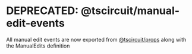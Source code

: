 # DEPRECATED: @tscircuit/manual-edit-events

All manual edit events are now exported from [@tscircuit/props](https://github.com/tscircuit/props) along with the ManualEdits definition
